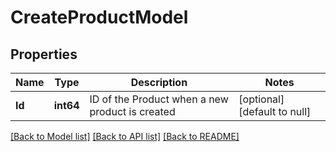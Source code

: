 # CreateProductModel

## Properties
Name | Type | Description | Notes
------------ | ------------- | ------------- | -------------
**Id** | **int64** | ID of the Product when a new product is created | [optional] [default to null]

[[Back to Model list]](../README.md#documentation-for-models) [[Back to API list]](../README.md#documentation-for-api-endpoints) [[Back to README]](../README.md)



